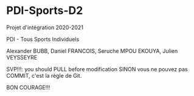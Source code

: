 # PDI-Sports-D2

Projet d'intégration 2020-2021 

PDI - Tous Sports Individuels

Alexander BUBB, Daniel FRANCOIS, Seruche MPOU EKOUYA, Julien VEYSSEYRE

SVP!!!: you should PULL before modification SINON vous ne pouvez pas COMMIT, c'est la règle de Git.

BON COURAGE!!!
